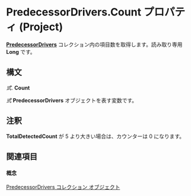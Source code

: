 
# PredecessorDrivers.Count プロパティ (Project)

 **[PredecessorDrivers](a55a655c-3f43-77db-a861-dba8059e3a21.md)** コレクション内の項目数を取得します。読み取り専用 **Long** です。


## 構文

 _式_. **Count**

 _式_ **PredecessorDrivers** オブジェクトを表す変数です。


## 注釈

 **TotalDetectedCount** が 5 より大きい場合は、カウンターは 0 になります。


## 関連項目


#### 概念


[PredecessorDrivers コレクション オブジェクト](a55a655c-3f43-77db-a861-dba8059e3a21.md)